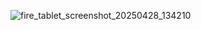 ![fire_tablet_screenshot_20250428_134210](https://github.com/user-attachments/assets/ecbe3ca3-ba94-4cd8-8d1e-2628449a970a)
